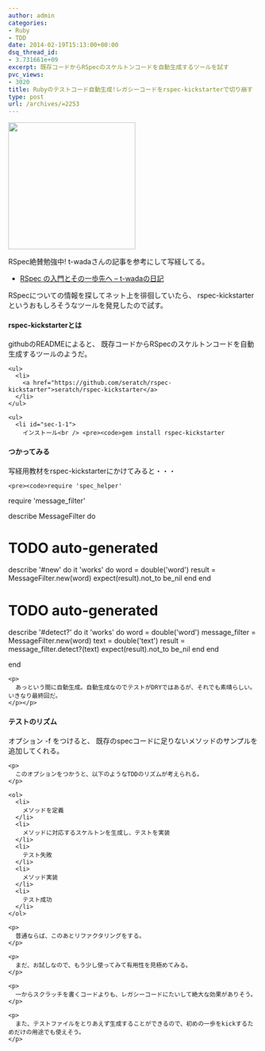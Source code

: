 ```yaml
---
author: admin
categories:
- Ruby
- TDD
date: 2014-02-19T15:13:00+00:00
dsq_thread_id:
- 3.731661e+09
excerpt: 既存コードからRSpecのスケルトンコードを自動生成するツールを試す
pvc_views:
- 3020
title: Rubyのテストコード自動生成!レガシーコードをrspec-kickstarterで切り崩す
type: post
url: /archives/=2253
---
```


[<img alt="" src="https://lh3.googleusercontent.com/-Zf4rF4KLaKQ/UvpByiJqSvI/AAAAAAAABCA/lvJgohfEmdo/s800/ruby1.png" width="256" height="256" />][1] 

RSpec絶賛勉強中! t-wadaさんの記事を参考にして写経してる。 

  * [RSpec の入門とその一歩先へ &#8211; t-wadaの日記][2] 

RSpecについての情報を探してネット上を徘徊していたら、 rspec-kickstarterというおもしろそうなツールを発見したので試す。 

<div id="outline-container-1" class="outline-4">
  <h4 id="sec-1">
    rspec-kickstarterとは
  </h4>
  
  <div class="outline-text-4" id="text-1">
    <p>
      githubのREADMEによると、 既存コードからRSpecのスケルトンコードを自動生成するツールのようだ。
    </p>
    
    <ul>
      <li>
        <a href="https://github.com/seratch/rspec-kickstarter">seratch/rspec-kickstarter</a>
      </li>
    </ul>
    
    <ul>
      <li id="sec-1-1">
        インストール<br /> <pre><code>gem install rspec-kickstarter
</code></pre>
      </li>
    </ul>
  </div></p>
</div>

<div id="outline-container-2" class="outline-4">
  <h4 id="sec-2">
    つかってみる
  </h4>
  
  <div class="outline-text-4" id="text-2">
    <p>
      写経用教材をrspec-kickstarterにかけてみると・・・
    </p>
    
    <pre><code>require 'spec_helper'
require 'message_filter'

describe MessageFilter do

  # TODO auto-generated
  describe '#new' do
    it 'works' do
      word = double('word')
      result = MessageFilter.new(word)
      expect(result).not_to be_nil
    end
  end

  # TODO auto-generated
  describe '#detect?' do
    it 'works' do
      word = double('word')
      message_filter = MessageFilter.new(word)
      text = double('text')
      result = message_filter.detect?(text)
      expect(result).not_to be_nil
    end
  end

end
</code></pre>
    
    <p>
      あっという間に自動生成。自動生成なのでテストがDRYではあるが、それでも素晴らしい。 いきなり最終回だ。
    </p></p>
  </div></p>
</div>

<div id="outline-container-3" class="outline-4">
  <h4 id="sec-3">
    テストのリズム
  </h4>
  
  <div class="outline-text-4" id="text-3">
    <p>
      オプション -f をつけると、 既存のspecコードに足りないメソッドのサンプルを追加してくれる。
    </p>
    
    <p>
      このオプションをつかうと、以下のようなTDDのリズムが考えられる。
    </p>
    
    <ol>
      <li>
        メソッドを定義
      </li>
      <li>
        メソッドに対応するスケルトンを生成し、テストを実装
      </li>
      <li>
        テスト失敗
      </li>
      <li>
        メソッド実装
      </li>
      <li>
        テスト成功
      </li>
    </ol>
    
    <p>
      普通ならば、このあとリファクタリングをする。
    </p>
    
    <p>
      まだ、お試しなので、もう少し使ってみて有用性を見極めてみる。
    </p>
    
    <p>
      一からスクラッチを書くコードよりも、レガシーコードにたいして絶大な効果がありそう。
    </p>
    
    <p>
      また、テストファイルをとりあえず生成することができるので、初めの一歩をkickするためだけの用途でも使えそう。
    </p>
  </div>
</div>

 [1]: https://picasaweb.google.com/lh/photo/Tu2VEkVYqYsV04cIb3i5qTyD6hjDXGH6XyE6iLrzolo?feat=embedwebsite
 [2]: http://d.hatena.ne.jp/t-wada/20100228/p1